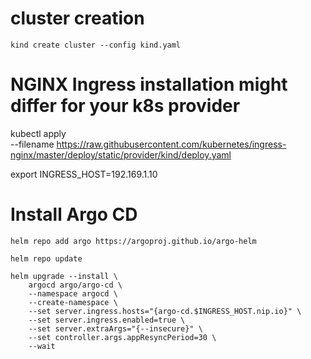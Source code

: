 # cluster creation
```
kind create cluster --config kind.yaml

```
# NGINX Ingress installation might differ for your k8s provider
kubectl apply \
    --filename https://raw.githubusercontent.com/kubernetes/ingress-nginx/master/deploy/static/provider/kind/deploy.yaml

export INGRESS_HOST=192.169.1.10   
# Install Argo CD

```
helm repo add argo https://argoproj.github.io/argo-helm

helm repo update   

helm upgrade --install \
    argocd argo/argo-cd \
    --namespace argocd \
    --create-namespace \
    --set server.ingress.hosts="{argo-cd.$INGRESS_HOST.nip.io}" \
    --set server.ingress.enabled=true \
    --set server.extraArgs="{--insecure}" \
    --set controller.args.appResyncPeriod=30 \
    --wait
```